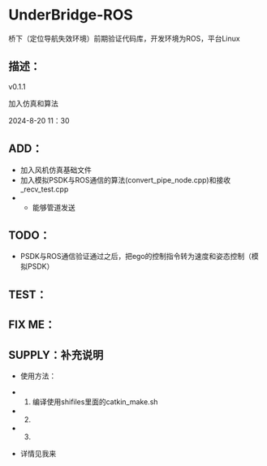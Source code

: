 # UnderBridge-ROS
桥下（定位导航失效环境）前期验证代码库，开发环境为ROS，平台Linux

## 描述： 
 v0.1.1

 加入仿真和算法

 2024-8-20 11：30 

## ADD：
 - 加入风机仿真基础文件
 - 加入模拟PSDK与ROS通信的算法(convert_pipe_node.cpp)和接收_recv_test.cpp
 - - 能够管道发送

## TODO：
 - PSDK与ROS通信验证通过之后，把ego的控制指令转为速度和姿态控制（模拟PSDK）

## TEST：

## FIX ME：

## SUPPLY：补充说明
- 使用方法：
 - 1. 编译使用shifiles里面的catkin_make.sh
 - 2. 
 - 3. 

- 详情见我来